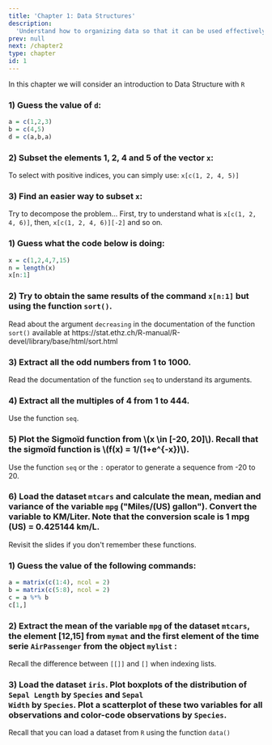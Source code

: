 ```yaml
---
title: 'Chapter 1: Data Structures'
description:
  'Understand how to organizing data so that it can be used effectively. '
prev: null
next: /chapter2
type: chapter
id: 1
---
```



<exercise id="1" title="General Information">

In this chapter we will consider an introduction to Data Structure with `R`

</exercise>


<exercise id="2" title="Introduction to vectors" type = "slides">

<slides source="chapter1_01">
</slides>

</exercise>

<exercise id="3" title="Introduction to vectors: Exercises">

### 1) Guess the value of `d`:

```r
a = c(1,2,3)
b = c(4,5)
d = c(a,b,a)
```


<choice id="1">
<opt text="<code>[1] 1 2 3 4 5</code>" >
</opt>
<opt text="<code>[1] 4 5 1 2 3 4 5</code>" >
</opt>
<opt text="<code>[1] 1 2 3 4 5 1 2 3</code>" correct="true">
</opt>
</choice>


### 2) Subset the elements 1, 2, 4 and 5 of the vector `x`:

<codeblock id="01_01">
To select with positive indices, you can simply use: <code>x[c(1, 2, 4, 5)]</code>
</codeblock>

### 3) Find an easier way to subset `x`:

<codeblock id="01_02">
Try to decompose the problem... First, try to understand what is <code>x[c(1, 2, 4, 6)]</code>, then, <code>x[c(1, 2, 4, 6)][-2]</code> and so on.
</codeblock>


</exercise>

<exercise id="4" title="Attributes, simple functions applied to vectors, dates and sequences" type = "slides">

<slides source="chapter1_02">
</slides>

</exercise>


<exercise id="5" title="Attributes, simple functions applied to vectors, dates and sequences: Exercises">

### 1) Guess what the code below is doing:

```r
x = c(1,2,4,7,15)
n = length(x)
x[n:1]
```

<choice id="1">
<opt text="<code>[1] 15  7  4  2  1</code>" correct="true">
</opt>
<opt text="<code>[1]  1  2  4  7 15</code>" >
</opt>
<opt text="<code>[1]  2  1 15  4  7</code>" >
</opt>
<opt text="<code>[1]  1  4 15  7  2</code>">
</opt>
</choice>

### 2) Try to obtain the same results of the command `x[n:1]` but using the function `sort()`.

<codeblock id="01_04">
Read about the argument <code>decreasing</code> in the documentation of the function <code>sort()</code> available at https://stat.ethz.ch/R-manual/R-devel/library/base/html/sort.html
</codeblock>


### 3) Extract all the odd numbers from 1 to 1000. 
<codeblock id="01_08">
Read the documentation of the function <code>seq</code> to understand its arguments.
</codeblock>

### 4) Extract all the multiples of 4 from 1 to 444.
<codeblock id="01_09">
Use the function <code>seq</code>.
</codeblock>


### 5) Plot the Sigmoïd function from \\(x \in [-20, 20]\\). Recall that the sigmoïd function is \\(f(x) = 1/(1+e^{-x})\\).


<codeblock id="01_03">
Use the function <code>seq</code> or the <code>:</code> operator to generate a sequence from -20 to 20.
</codeblock>


### 6) Load the dataset `mtcars` and calculate the mean, median and variance of the variable <code>mpg</code> ("Miles/(US) gallon"). Convert the variable to KM/Liter. Note that the conversion scale is 1 mpg (US) = 0.425144 km/L.

<codeblock id="01_05">
Revisit the slides if you don't remember these functions.
</codeblock>

</exercise>


<exercise id="6" title="Matrices, Lists and DataFrames" type = "slides">
<slides source="chapter1_03">
</slides>

</exercise>

<exercise id="7" title="Matrices, Lists and DataFrames: Exercises">

### 1) Guess the value of the following commands:

```r
a = matrix(c(1:4), ncol = 2)
b = matrix(c(5:8), ncol = 2)
c = a %*% b
c[1,]
```

<choice id="1">
<opt text="<code>[1] 23 31</code>" correct="true">
</opt>
<opt text="<code>[1] 1  3</code>" >
</opt>
<opt text="<code>[1] 5  7</code>" >
</opt>
<opt text="<code>[1] 5  21</code>">
</opt>
</choice>

### 2) Extract the mean of the variable <code>mpg</code> of the dataset <code>mtcars</code>, the element [12,15] from <code>mymat</code> and the first element of the time serie <code>AirPassenger</code> from the object <code>mylist</code> :


<codeblock id="01_06">
Recall the difference between <code>[[]]</code> and <code>[]</code> when indexing lists.
</codeblock>

### 3) Load the dataset <code>iris</code>. Plot boxplots of the distribution of <code>Sepal Length</code> by <code>Species</code> and <code>Sepal Width</code> by <code>Species</code>. Plot a scatterplot of these two variables for all observations and color-code observations by <code>Species</code>.

<codeblock id="01_07">
Recall that you can load a dataset from <code>R</code> using the function <code>data()</code>
</codeblock>


</exercise>
